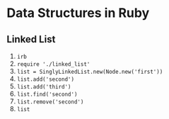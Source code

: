 # Data Structures in Ruby

## Linked List
1. `irb`
2. `require './linked_list'`
3. `list = SinglyLinkedList.new(Node.new('first'))`
4. `list.add('second')`
5. `list.add('third')`
6. `list.find('second')`
7. `list.remove('second')`
8. `list`

